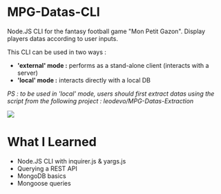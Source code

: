 # MPG-Datas-CLI

Node.JS CLI for the fantasy football game "Mon Petit Gazon".
Display players datas according to user inputs.

This CLI can be used in two ways :
- **'external' mode :** performs as a stand-alone client (interacts with a server)
- **'local' mode :** interacts directly with a local DB

*PS : to be used in 'local' mode, users should first extract datas using the script from the following project : leodevo/MPG-Datas-Extraction*
 
![](MPG-Datas-CLI-demo.gif)

# What I Learned

* Node.JS CLI with inquirer.js & yargs.js
* Querying a REST API
* MongoDB basics
* Mongoose queries
